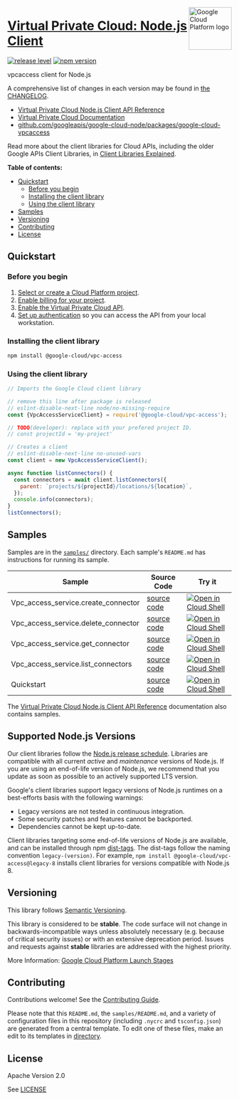 [//]: # "This README.md file is auto-generated, all changes to this file will be lost."
[//]: # "To regenerate it, use `python -m synthtool`."
<img src="https://avatars2.githubusercontent.com/u/2810941?v=3&s=96" alt="Google Cloud Platform logo" title="Google Cloud Platform" align="right" height="96" width="96"/>

# [Virtual Private Cloud: Node.js Client](https://github.com/googleapis/google-cloud-node/tree/main/packages/google-cloud-vpcaccess)

[![release level](https://img.shields.io/badge/release%20level-stable-brightgreen.svg?style=flat)](https://cloud.google.com/terms/launch-stages)
[![npm version](https://img.shields.io/npm/v/@google-cloud/vpc-access.svg)](https://www.npmjs.org/package/@google-cloud/vpc-access)




vpcaccess client for Node.js


A comprehensive list of changes in each version may be found in
[the CHANGELOG](https://github.com/googleapis/google-cloud-node/tree/main/packages/google-cloud-vpcaccess/CHANGELOG.md).

* [Virtual Private Cloud Node.js Client API Reference][client-docs]
* [Virtual Private Cloud Documentation][product-docs]
* [github.com/googleapis/google-cloud-node/packages/google-cloud-vpcaccess](https://github.com/googleapis/google-cloud-node/tree/main/packages/google-cloud-vpcaccess)

Read more about the client libraries for Cloud APIs, including the older
Google APIs Client Libraries, in [Client Libraries Explained][explained].

[explained]: https://cloud.google.com/apis/docs/client-libraries-explained

**Table of contents:**


* [Quickstart](#quickstart)
  * [Before you begin](#before-you-begin)
  * [Installing the client library](#installing-the-client-library)
  * [Using the client library](#using-the-client-library)
* [Samples](#samples)
* [Versioning](#versioning)
* [Contributing](#contributing)
* [License](#license)

## Quickstart

### Before you begin

1.  [Select or create a Cloud Platform project][projects].
1.  [Enable billing for your project][billing].
1.  [Enable the Virtual Private Cloud API][enable_api].
1.  [Set up authentication][auth] so you can access the
    API from your local workstation.

### Installing the client library

```bash
npm install @google-cloud/vpc-access
```


### Using the client library

```javascript
// Imports the Google Cloud client library

// remove this line after package is released
// eslint-disable-next-line node/no-missing-require
const {VpcAccessServiceClient} = require('@google-cloud/vpc-access');

// TODO(developer): replace with your prefered project ID.
// const projectId = 'my-project'

// Creates a client
// eslint-disable-next-line no-unused-vars
const client = new VpcAccessServiceClient();

async function listConnectors() {
  const connectors = await client.listConnectors({
    parent: `projects/${projectId}/locations/${location}`,
  });
  console.info(connectors);
}
listConnectors();

```



## Samples

Samples are in the [`samples/`](https://github.com/googleapis/google-cloud-node/tree/main/packages/google-cloud-vpcaccess/samples) directory. Each sample's `README.md` has instructions for running its sample.

| Sample                      | Source Code                       | Try it |
| --------------------------- | --------------------------------- | ------ |
| Vpc_access_service.create_connector | [source code](https://github.com/googleapis/google-cloud-node/blob/main/packages/google-cloud-vpcaccess/samples/generated/v1/vpc_access_service.create_connector.js) | [![Open in Cloud Shell][shell_img]](https://console.cloud.google.com/cloudshell/open?git_repo=https://github.com/googleapis/google-cloud-node&page=editor&open_in_editor=packages/google-cloud-vpcaccess/samples/generated/v1/vpc_access_service.create_connector.js,packages/google-cloud-vpcaccess/samples/README.md) |
| Vpc_access_service.delete_connector | [source code](https://github.com/googleapis/google-cloud-node/blob/main/packages/google-cloud-vpcaccess/samples/generated/v1/vpc_access_service.delete_connector.js) | [![Open in Cloud Shell][shell_img]](https://console.cloud.google.com/cloudshell/open?git_repo=https://github.com/googleapis/google-cloud-node&page=editor&open_in_editor=packages/google-cloud-vpcaccess/samples/generated/v1/vpc_access_service.delete_connector.js,packages/google-cloud-vpcaccess/samples/README.md) |
| Vpc_access_service.get_connector | [source code](https://github.com/googleapis/google-cloud-node/blob/main/packages/google-cloud-vpcaccess/samples/generated/v1/vpc_access_service.get_connector.js) | [![Open in Cloud Shell][shell_img]](https://console.cloud.google.com/cloudshell/open?git_repo=https://github.com/googleapis/google-cloud-node&page=editor&open_in_editor=packages/google-cloud-vpcaccess/samples/generated/v1/vpc_access_service.get_connector.js,packages/google-cloud-vpcaccess/samples/README.md) |
| Vpc_access_service.list_connectors | [source code](https://github.com/googleapis/google-cloud-node/blob/main/packages/google-cloud-vpcaccess/samples/generated/v1/vpc_access_service.list_connectors.js) | [![Open in Cloud Shell][shell_img]](https://console.cloud.google.com/cloudshell/open?git_repo=https://github.com/googleapis/google-cloud-node&page=editor&open_in_editor=packages/google-cloud-vpcaccess/samples/generated/v1/vpc_access_service.list_connectors.js,packages/google-cloud-vpcaccess/samples/README.md) |
| Quickstart | [source code](https://github.com/googleapis/google-cloud-node/blob/main/packages/google-cloud-vpcaccess/samples/quickstart.js) | [![Open in Cloud Shell][shell_img]](https://console.cloud.google.com/cloudshell/open?git_repo=https://github.com/googleapis/google-cloud-node&page=editor&open_in_editor=packages/google-cloud-vpcaccess/samples/quickstart.js,packages/google-cloud-vpcaccess/samples/README.md) |



The [Virtual Private Cloud Node.js Client API Reference][client-docs] documentation
also contains samples.

## Supported Node.js Versions

Our client libraries follow the [Node.js release schedule](https://github.com/nodejs/release#release-schedule).
Libraries are compatible with all current _active_ and _maintenance_ versions of
Node.js.
If you are using an end-of-life version of Node.js, we recommend that you update
as soon as possible to an actively supported LTS version.

Google's client libraries support legacy versions of Node.js runtimes on a
best-efforts basis with the following warnings:

* Legacy versions are not tested in continuous integration.
* Some security patches and features cannot be backported.
* Dependencies cannot be kept up-to-date.

Client libraries targeting some end-of-life versions of Node.js are available, and
can be installed through npm [dist-tags](https://docs.npmjs.com/cli/dist-tag).
The dist-tags follow the naming convention `legacy-(version)`.
For example, `npm install @google-cloud/vpc-access@legacy-8` installs client libraries
for versions compatible with Node.js 8.

## Versioning

This library follows [Semantic Versioning](http://semver.org/).



This library is considered to be **stable**. The code surface will not change in backwards-incompatible ways
unless absolutely necessary (e.g. because of critical security issues) or with
an extensive deprecation period. Issues and requests against **stable** libraries
are addressed with the highest priority.






More Information: [Google Cloud Platform Launch Stages][launch_stages]

[launch_stages]: https://cloud.google.com/terms/launch-stages

## Contributing

Contributions welcome! See the [Contributing Guide](https://github.com/googleapis/google-cloud-node/blob/main/CONTRIBUTING.md).

Please note that this `README.md`, the `samples/README.md`,
and a variety of configuration files in this repository (including `.nycrc` and `tsconfig.json`)
are generated from a central template. To edit one of these files, make an edit
to its templates in
[directory](https://github.com/googleapis/synthtool).

## License

Apache Version 2.0

See [LICENSE](https://github.com/googleapis/google-cloud-node/blob/main/LICENSE)

[client-docs]: https://cloud.google.com/nodejs/docs/reference/vpc-access/latest
[product-docs]: https://cloud.google.com/vpc/
[shell_img]: https://gstatic.com/cloudssh/images/open-btn.png
[projects]: https://console.cloud.google.com/project
[billing]: https://support.google.com/cloud/answer/6293499#enable-billing
[enable_api]: https://console.cloud.google.com/flows/enableapi?apiid=vpcaccess.googleapis.com
[auth]: https://cloud.google.com/docs/authentication/external/set-up-adc-local


[//]: # "partials.introduction"